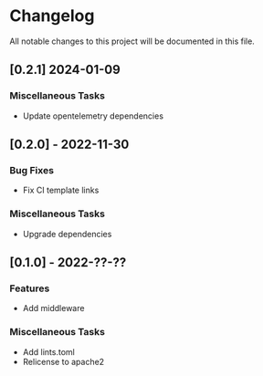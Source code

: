 # Changelog

All notable changes to this project will be documented in this file.

## [0.2.1] 2024-01-09

### Miscellaneous Tasks

- Update opentelemetry dependencies

## [0.2.0] - 2022-11-30

### Bug Fixes

- Fix CI template links

### Miscellaneous Tasks

- Upgrade dependencies

## [0.1.0] - 2022-??-??

### Features

- Add middleware

### Miscellaneous Tasks

- Add lints.toml
- Relicense to apache2

<!-- generated by git-cliff -->
